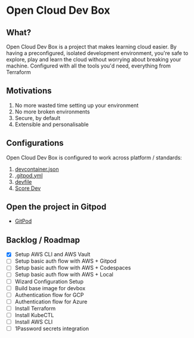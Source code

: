 # Open Cloud Dev Box

## What? 

Open Cloud Dev Box is a project that makes learning cloud easier. By having a preconfigured, isolated development environment, you're safe to explore, play and learn the cloud without worrying about breaking your machine. Configured with all the tools you'd need, everything from Terraform 

## Motivations

1. No more wasted time setting up your environment
2. No more broken environments
3. Secure, by default
4. Extensible and personalisable

## Configurations

Open Cloud Dev Box is configured to work across platform / standards: 

1. [devcontainer.json](https://code.visualstudio.com/docs/devcontainers/containers)
2. [.gitpod.yml](https://www.gitpod.io/docs/references/gitpod-yml)
3. [devfile](https://devfile.io)
4. [Score Dev](https://score.dev)

## Open the project in Gitpod

- [GitPod](https://gitpod.io/#github.com/openupthecloud/open-cloud-dev-box)

## Backlog / Roadmap 

- [x] Setup AWS CLI and AWS Vault
- [ ] Setup basic auth flow with AWS + Gitpod
- [ ] Setup basic auth flow with AWS + Codespaces
- [ ] Setup basic auth flow with AWS + Local
- [ ] Wizard Configuration Setup
- [ ] Build base image for devbox
- [ ] Authentication flow for GCP
- [ ] Authentication flow for Azure
- [ ] Install Terraform 
- [ ] Install KubeCTL
- [ ] Install AWS CLI
- [ ] 1Password secrets integration
